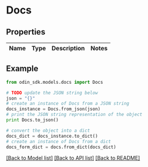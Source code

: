 # Docs


## Properties

Name | Type | Description | Notes
------------ | ------------- | ------------- | -------------

## Example

```python
from odin_sdk.models.docs import Docs

# TODO update the JSON string below
json = "{}"
# create an instance of Docs from a JSON string
docs_instance = Docs.from_json(json)
# print the JSON string representation of the object
print Docs.to_json()

# convert the object into a dict
docs_dict = docs_instance.to_dict()
# create an instance of Docs from a dict
docs_form_dict = docs.from_dict(docs_dict)
```
[[Back to Model list]](../README.md#documentation-for-models) [[Back to API list]](../README.md#documentation-for-api-endpoints) [[Back to README]](../README.md)


